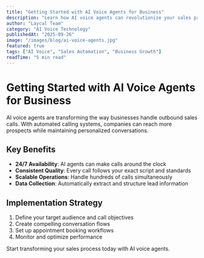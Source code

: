 ```yaml
---
title: "Getting Started with AI Voice Agents for Business"
description: "Learn how AI voice agents can revolutionize your sales process and increase conversion rates through automated calling systems."
author: "Laycal Team"
category: "AI Voice Technology"
publishedAt: "2025-09-26"
image: "/images/blog/ai-voice-agents.jpg"
featured: true
tags: ["AI Voice", "Sales Automation", "Business Growth"]
readTime: "5 min read"
---
```


# Getting Started with AI Voice Agents for Business

AI voice agents are transforming the way businesses handle outbound sales calls. With automated calling systems, companies can reach more prospects while maintaining personalized conversations.

## Key Benefits

- **24/7 Availability**: AI agents can make calls around the clock
- **Consistent Quality**: Every call follows your exact script and standards
- **Scalable Operations**: Handle hundreds of calls simultaneously
- **Data Collection**: Automatically extract and structure lead information

## Implementation Strategy

1. Define your target audience and call objectives
2. Create compelling conversation flows
3. Set up appointment booking workflows
4. Monitor and optimize performance

Start transforming your sales process today with AI voice agents.